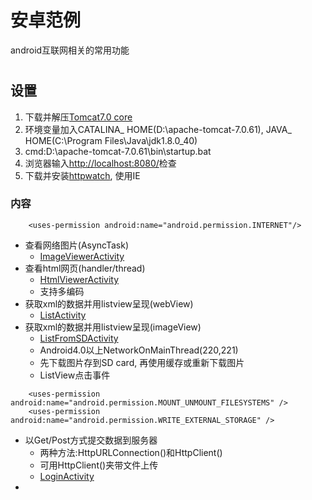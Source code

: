安卓范例
===================================
  android互联网相关的常用功能<h1>

设置
-----------------------------------


1. 下载并解压[Tomcat7.0 core](https://tomcat.apache.org/download-70.cgi)
2. 环境变量加入CATALINA_ HOME(D:\apache-tomcat-7.0.61), JAVA_ HOME(C:\Program Files\Java\jdk1.8.0_40)
3. cmd:D:\apache-tomcat-7.0.61\bin\startup.bat
4. 浏览器输入[http://localhost:8080/](http://localhost:8080/)检查
5. 下载并安装[httpwatch](https://www.httpwatch.com/download/), 使用IE

### 内容
```   
	<uses-permission android:name="android.permission.INTERNET"/>
```   
* 查看网络图片(AsyncTask)
	* [ImageViewerActivity](https://github.com/JetAircraft/Web-toolkits/blob/master/src/com/example/web/ImageViewerActivity.java)
* 查看html网页(handler/thread)
	* [HtmlViewerActivity](https://github.com/JetAircraft/Web-toolkits/blob/master/src/com/example/web/HtmlViewerActivity.java)
	* 支持多编码 
* 获取xml的数据并用listview呈现(webView)
	* [ListActivity](https://github.com/JetAircraft/Web-toolkits/blob/master/src/com/example/web/ListActivity.java)
* 获取xml的数据并用listview呈现(imageView)
	* [ListFromSDActivity](https://github.com/JetAircraft/Web-toolkits/blob/master/src/com/example/web/ListFromSDActivity.java)
	* Android4.0以上NetworkOnMainThread(220,221)
	* 先下载图片存到SD card, 再使用缓存或重新下载图片
	* ListView点击事件

```   
    <uses-permission android:name="android.permission.MOUNT_UNMOUNT_FILESYSTEMS" />
    <uses-permission android:name="android.permission.WRITE_EXTERNAL_STORAGE" />

```   
* 以Get/Post方式提交数据到服务器
	* 两种方法:HttpURLConnection()和HttpClient()
	* 可用HttpClient()夹带文件上传
	* [LoginActivity](https://github.com/JetAircraft/Web-toolkits/blob/master/src/com/example/web/LoginActivity.java)
* 